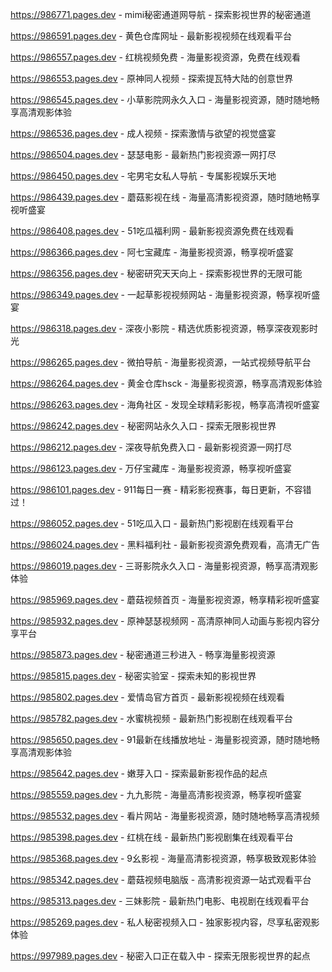 
https://986771.pages.dev - mimi秘密通道网导航 - 探索影视世界的秘密通道

https://986591.pages.dev - 黄色仓库网址 - 最新影视视频在线观看平台

https://986557.pages.dev - 红桃视频免费 - 海量影视资源，免费在线观看

https://986553.pages.dev - 原神同人视频 - 探索提瓦特大陆的创意世界

https://986545.pages.dev - 小草影院网永久入口 - 海量影视资源，随时随地畅享高清观影体验

https://986536.pages.dev - 成人视频 - 探索激情与欲望的视觉盛宴

https://986504.pages.dev - 瑟瑟电影 - 最新热门影视资源一网打尽

https://986450.pages.dev - 宅男宅女私人导航 - 专属影视娱乐天地

https://986439.pages.dev - 蘑菇影视在线 - 海量高清影视资源，随时随地畅享视听盛宴

https://986408.pages.dev - 51吃瓜福利网 - 最新影视资源免费在线观看

https://986366.pages.dev - 阿七宝藏库 - 海量影视资源，畅享视听盛宴

https://986356.pages.dev - 秘密研究天天向上 - 探索影视世界的无限可能

https://986349.pages.dev - 一起草影视视频网站 - 海量影视资源，畅享视听盛宴

https://986318.pages.dev - 深夜小影院 - 精选优质影视资源，畅享深夜观影时光

https://986265.pages.dev - 微拍导航 - 海量影视资源，一站式视频导航平台

https://986264.pages.dev - 黄金仓库hsck - 海量影视资源，畅享高清观影体验

https://986263.pages.dev - 海角社区 - 发现全球精彩影视，畅享高清视听盛宴

https://986242.pages.dev - 秘密网站永久入口 - 探索无限影视世界

https://986212.pages.dev - 深夜导航免费入口 - 最新影视资源一网打尽

https://986123.pages.dev - 万仔宝藏库 - 海量影视资源，畅享视听盛宴

https://986101.pages.dev - 911每日一赛 - 精彩影视赛事，每日更新，不容错过！

https://986052.pages.dev - 51吃瓜入口 - 最新热门影视剧在线观看平台

https://986024.pages.dev - 黑料福利社 - 最新影视资源免费观看，高清无广告

https://986019.pages.dev - 三哥影院永久入口 - 海量影视资源，畅享高清观影体验

https://985969.pages.dev - 蘑菇视频首页 - 海量影视资源，畅享精彩视听盛宴

https://985932.pages.dev - 原神瑟瑟视频网 - 高清原神同人动画与影视内容分享平台

https://985873.pages.dev - 秘密通道三秒进入 - 畅享海量影视资源

https://985815.pages.dev - 秘密实验室 - 探索未知的影视世界

https://985802.pages.dev - 爱情岛官方首页 - 最新影视视频在线观看

https://985782.pages.dev - 水蜜桃视频 - 最新热门影视剧在线观看平台

https://985650.pages.dev - 91最新在线播放地址 - 海量影视资源，随时随地畅享高清观影体验

https://985642.pages.dev - 嫩芽入口 - 探索最新影视作品的起点

https://985559.pages.dev - 九九影院 - 海量高清影视资源，畅享视听盛宴

https://985532.pages.dev - 看片网站 - 海量影视资源，随时随地畅享高清视频

https://985398.pages.dev - 红桃在线 - 最新热门影视剧集在线观看平台

https://985368.pages.dev - 9幺影视 - 海量高清影视资源，畅享极致观影体验

https://985342.pages.dev - 蘑菇视频电脑版 - 高清影视资源一站式观看平台

https://985313.pages.dev - 三妹影院 - 最新热门电影、电视剧在线观看平台

https://985269.pages.dev - 私人秘密视频入口 - 独家影视内容，尽享私密观影体验

https://997989.pages.dev - 秘密入口正在载入中 - 探索无限影视世界的起点
